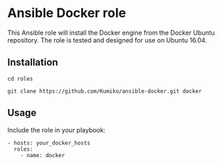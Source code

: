 # Ansible Docker role

This Ansible role will install the Docker engine from the Docker Ubuntu
repository. The role is tested and designed for use on Ubuntu 16.04.

## Installation

```
cd roles

git clone https://github.com/Kumiko/ansible-docker.git docker
```

## Usage

Include the role in your playbook:

```
- hosts: your_docker_hosts
  roles:
    - name: docker
```
